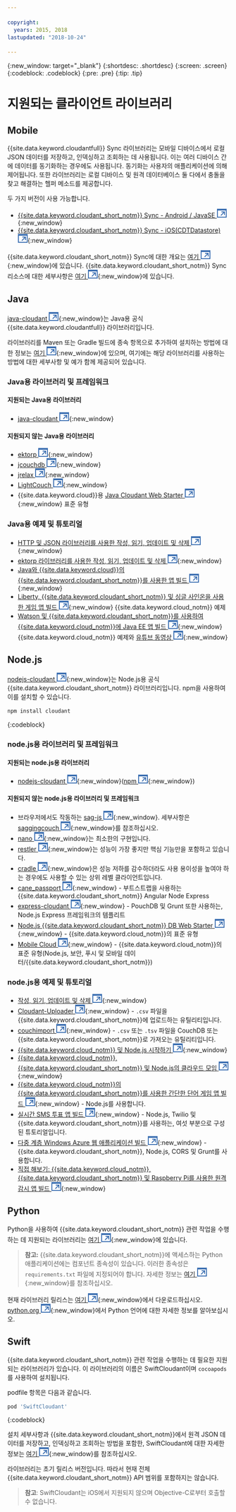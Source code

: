 ```yaml
---

copyright:
  years: 2015, 2018
lastupdated: "2018-10-24"

---
```


{:new_window: target="_blank"}
{:shortdesc: .shortdesc}
{:screen: .screen}
{:codeblock: .codeblock}
{:pre: .pre}
{:tip: .tip}

<!-- Acrolinx: 2017-05-10 -->

# 지원되는 클라이언트 라이브러리

## Mobile

{{site.data.keyword.cloudantfull}} Sync 라이브러리는 모바일 디바이스에서 로컬 JSON 데이터를 저장하고, 인덱싱하고 조회하는 데 사용됩니다.
이는 여러 디바이스 간에 데이터를 동기화하는 경우에도 사용됩니다.
동기화는 사용자의 애플리케이션에 의해 제어됩니다.
또한
라이브러리는 로컬 디바이스 및 원격 데이터베이스 둘 다에서 충돌을 찾고
해결하는 헬퍼 메소드를 제공합니다.

두 가지 버전이 사용 가능합니다.

-   [{{site.data.keyword.cloudant_short_notm}} Sync - Android / JavaSE ![외부 링크 아이콘](../images/launch-glyph.svg "외부 링크 아이콘")](https://github.com/cloudant/sync-android){:new_window}
-   [{{site.data.keyword.cloudant_short_notm}} Sync - iOS(CDTDatastore) ![외부 링크 아이콘](../images/launch-glyph.svg "외부 링크 아이콘")](https://github.com/cloudant/CDTDatastore){:new_window}

{{site.data.keyword.cloudant_short_notm}} Sync에 대한 개요는 [여기 ![외부 링크 아이콘](../images/launch-glyph.svg "외부 링크 아이콘")](https://cloudant.com/product/cloudant-features/sync/){:new_window}에 있습니다.
{{site.data.keyword.cloudant_short_notm}} Sync 리소스에 대한 세부사항은 [여기 ![외부 링크 아이콘](../images/launch-glyph.svg "외부 링크 아이콘")](https://cloudant.com/cloudant-sync-resources/){:new_window}에 있습니다.

## Java

[java-cloudant ![외부 링크 아이콘](../images/launch-glyph.svg "외부 링크 아이콘")](https://github.com/cloudant/java-cloudant){:new_window}는
Java용 공식 {{site.data.keyword.cloudantfull}} 라이브러리입니다.

라이브러리를 Maven 또는 Gradle 빌드에 종속 항목으로 추가하여 설치하는 방법에 대한 정보는
[여기 ![외부 링크 아이콘](../images/launch-glyph.svg "외부 링크 아이콘")](https://github.com/cloudant/java-cloudant#installation-and-usage){:new_window}에 있으며,
여기에는 해당 라이브러리를 사용하는 방법에 대한 세부사항 및 예가 함께 제공되어 있습니다.

### Java용 라이브러리 및 프레임워크

#### 지원되는 Java용 라이브러리

-   [java-cloudant ![외부 링크 아이콘](../images/launch-glyph.svg "외부 링크 아이콘")](https://github.com/cloudant/java-cloudant){:new_window}

#### 지원되지 않는 Java용 라이브러리

-   [ektorp ![외부 링크 아이콘](../images/launch-glyph.svg "외부 링크 아이콘")](https://helun.github.io/Ektorp/reference_documentation.html){:new_window}
-   [jcouchdb ![외부 링크 아이콘](../images/launch-glyph.svg "외부 링크 아이콘")](http://code.google.com/p/jcouchdb/){:new_window}
-   [jrelax ![외부 링크 아이콘](../images/launch-glyph.svg "외부 링크 아이콘")](https://github.com/isterin/jrelax){:new_window}
-   [LightCouch ![외부 링크 아이콘](../images/launch-glyph.svg "외부 링크 아이콘")](http://www.lightcouch.org/){:new_window}
-   {{site.data.keyword.cloud}}용 [Java Cloudant Web Starter ![외부 링크 아이콘](../images/launch-glyph.svg "외부 링크 아이콘")](https://ace.ng.bluemix.net/#/store/cloudOEPaneId=store&appTemplateGuid=CloudantJavaBPTemplate&fromCatalog=true){:new_window} 표준 유형

### Java용 예제 및 튜토리얼

-   [HTTP 및 JSON 라이브러리를 사용한 작성, 읽기, 업데이트 및 삭제 ![외부 링크 아이콘](../images/launch-glyph.svg "외부 링크 아이콘")](https://github.com/cloudant/haengematte/tree/master/java){:new_window}
-   [ektorp 라이브러리를 사용한 작성, 읽기, 업데이트 및 삭제 ![외부 링크 아이콘](../images/launch-glyph.svg "외부 링크 아이콘")](https://github.com/cloudant/haengematte/tree/master/java/CrudWithEktorp){:new_window}
-   [Java와 {{site.data.keyword.cloud}}의 {{site.data.keyword.cloudant_short_notm}}를 사용한 앱 빌드 ![외부 링크 아이콘](../images/launch-glyph.svg "외부 링크 아이콘")](https://cloudant.com/blog/building-apps-using-java-with-cloudant-on-ibm-bluemix/){:new_window}
-   [Liberty, {{site.data.keyword.cloudant_short_notm}} 및 싱글 사인온을 사용한 게임 앱 빌드 ![외부 링크 아이콘](../images/launch-glyph.svg "외부 링크 아이콘")](http://www.ibm.com/developerworks/cloud/library/cl-multiservicegame-app/index.html?ca=drs-){:new_window} {{site.data.keyword.cloud_notm}} 예제
-   [Watson 및 {{site.data.keyword.cloudant_short_notm}}를 사용하여 {{site.data.keyword.cloud_notm}}에 Java EE 앱 빌드 ![외부 링크 아이콘](../images/launch-glyph.svg "외부 링크 아이콘")](https://developer.ibm.com/bluemix/2014/10/17/building-java-ee-app-ibm-bluemix-using-watson-cloudant/){:new_window} {{site.data.keyword.cloud_notm}} 예제와 [유튜브 동영상 ![외부 링크 아이콘](../images/launch-glyph.svg "외부 링크 아이콘")](https://www.youtube.com/watch?feature=youtu.be&v=9AFMY6m0LIU&app=desktop){:new_window}


## Node.js

[nodejs-cloudant ![외부 링크 아이콘](../images/launch-glyph.svg "외부 링크 아이콘")](https://github.com/cloudant/nodejs-cloudant){:new_window}는
Node.js용 공식 {{site.data.keyword.cloudant_short_notm}} 라이브러리입니다.
npm을 사용하여 이를 설치할 수 있습니다.

```sh
npm install cloudant
```
{:codeblock}

### node.js용 라이브러리 및 프레임워크

#### 지원되는 node.js용 라이브러리

-   [nodejs-cloudant ![외부 링크 아이콘](../images/launch-glyph.svg "외부 링크 아이콘")](https://github.com/cloudant/nodejs-cloudant){:new_window}([npm ![외부 링크 아이콘](../images/launch-glyph.svg "외부 링크 아이콘")](https://www.npmjs.com/package/@cloudant/cloudant){:new_window})

#### 지원되지 않는 node.js용 라이브러리 및 프레임워크

-   브라우저에서도 작동하는 [sag-js ![외부 링크 아이콘](../images/launch-glyph.svg "외부 링크 아이콘")](https://github.com/sbisbee/sag-js){:new_window}.
    세부사항은 [saggingcouch ![외부 링크 아이콘](../images/launch-glyph.svg "외부 링크 아이콘")](https://github.com/sbisbee/saggingcouch.com){:new_window}를 참조하십시오.
-   [nano ![외부 링크 아이콘](../images/launch-glyph.svg "외부 링크 아이콘")](https://github.com/dscape/nano){:new_window}는 최소한의 구현입니다.
-   [restler ![외부 링크 아이콘](../images/launch-glyph.svg "외부 링크 아이콘")](https://github.com/danwrong/restler){:new_window}는 성능이 가장 좋지만 핵심 기능만을 포함하고 있습니다.
-   [cradle ![외부 링크 아이콘](../images/launch-glyph.svg "외부 링크 아이콘")](https://github.com/flatiron/cradle){:new_window}은
    성능 저하를 감수하더라도 사용 용이성을 높여야 하는 경우에도 사용할 수 있는 상위 레벨 클라이언트입니다.
-   [cane_passport ![외부 링크 아이콘](../images/launch-glyph.svg "외부 링크 아이콘")](https://github.com/ddemichele/cane_passport){:new_window} - 부트스트랩을 사용하는 {{site.data.keyword.cloudant_short_notm}} Angular Node Express
-   [express-cloudant ![외부 링크 아이콘](../images/launch-glyph.svg "외부 링크 아이콘")](https://github.com/cloudant-labs/express-cloudant){:new_window} - PouchDB 및 Grunt 또한 사용하는, Node.js Express 프레임워크의 템플리트
-   [Node.js {{site.data.keyword.cloudant_short_notm}} DB Web Starter ![외부 링크 아이콘](../images/launch-glyph.svg "외부 링크 아이콘")](https://ace.ng.bluemix.net/#/store/cloudOEPaneId=store&appTemplateGuid=nodejscloudantbp&fromCatalog=true){:new_window} - {{site.data.keyword.cloud_notm}}의 표준 유형
-   [Mobile Cloud ![외부 링크 아이콘](../images/launch-glyph.svg "외부 링크 아이콘")](https://ace.ng.bluemix.net/#/store/cloudOEPaneId=store&appTemplateGuid=mobileBackendStarter&fromCatalog=true){:new_window} - {{site.data.keyword.cloud_notm}}의 표준 유형(Node.js, 보안, 푸시 및 모바일 데이터/{{site.data.keyword.cloudant_short_notm}})

### node.js용 예제 및 튜토리얼

-   [작성, 읽기, 업데이트 및 삭제 ![외부 링크 아이콘](../images/launch-glyph.svg "외부 링크 아이콘")](https://github.com/cloudant/haengematte/tree/master/nodejs){:new_window}
-   [Cloudant-Uploader ![외부 링크 아이콘](../images/launch-glyph.svg "외부 링크 아이콘")](https://github.com/garbados/Cloudant-Uploader){:new_window} - `.csv` 파일을 {{site.data.keyword.cloudant_short_notm}}에 업로드하는 유틸리티입니다.
-   [couchimport ![외부 링크 아이콘](../images/launch-glyph.svg "외부 링크 아이콘")](https://github.com/glynnbird/couchimport){:new_window} - `.csv` 또는 `.tsv` 파일을 CouchDB 또는 {{site.data.keyword.cloudant_short_notm}}로 가져오는 유틸리티입니다.
-   [{{site.data.keyword.cloud_notm}} 및 Node.js 시작하기 ![외부 링크 아이콘](../images/launch-glyph.svg "외부 링크 아이콘")](http://thoughtsoncloud.com/2014/07/getting-started-ibm-bluemix-node-js/){:new_window}
-   [{{site.data.keyword.cloud_notm}}, {{site.data.keyword.cloudant_short_notm}} 및 Node.js의 클라우드 모임 ![외부 링크 아이콘](../images/launch-glyph.svg "외부 링크 아이콘")](https://gigadom.wordpress.com/2014/08/15/a-cloud-medley-with-ibm-bluemix-cloudant-db-and-node-js/){:new_window}
-   [{{site.data.keyword.cloud_notm}}의 {{site.data.keyword.cloudant_short_notm}}를 사용한 간단한 단어 게임 앱 빌드 ![외부 링크 아이콘](../images/launch-glyph.svg "외부 링크 아이콘")](http://www.ibm.com/developerworks/cloud/library/cl-guesstheword-app/index.html?ca=drs-){:new_window} - Node.js를 사용합니다.
-   [실시간 SMS 투표 앱 빌드 ![외부 링크 아이콘](../images/launch-glyph.svg "외부 링크 아이콘")](https://www.twilio.com/blog/2012/09/building-a-real-time-sms-voting-app-part-1-node-js-couchdb.html){:new_window} - Node.js, Twilio 및 {{site.data.keyword.cloudant_short_notm}}를 사용하는, 여섯 부분으로 구성된 튜토리얼입니다.
-   [다중 계층 Windows Azure 웹 애플리케이션 빌드 ![외부 링크 아이콘](../images/launch-glyph.svg "외부 링크 아이콘")](https://www.ampower.me/article/CouchDB/Tutorial-Building-a-Multi-Tier-Windows-Azure-Web-application-use-Cloudants-Couchdb-as-a-Service-node-94-409665?eqs=Z2NWNlltTmlUWStWcHdEWENWc3UxdmowREpiMjlGUVpKajJOZGJpSlVkemlPS2oxa0YxZE5BPT0=){:new_window} - {{site.data.keyword.cloudant_short_notm}}, Node.js, CORS 및 Grunt를 사용합니다.
-   [직접 해보기: {{site.data.keyword.cloud_notm}}, {{site.data.keyword.cloudant_short_notm}} 및 Raspberry Pi를 사용한 원격 감시 앱 빌드 ![외부 링크 아이콘](../images/launch-glyph.svg "외부 링크 아이콘")](http://www.ibm.com/developerworks/library/ba-remoteservpi-app/index.html){:new_window}

## Python

Python을 사용하여 {{site.data.keyword.cloudant_short_notm}} 관련 작업을 수행하는 데 지원되는 라이브러리는
[여기 ![외부 링크 아이콘](../images/launch-glyph.svg "외부 링크 아이콘")](https://github.com/cloudant/python-cloudant){:new_window}에 있습니다.

>   **참고:** {{site.data.keyword.cloudant_short_notm}}에 액세스하는 Python 애플리케이션에는 컴포넌트 종속성이 있습니다. 이러한 종속성은 `requirements.txt` 파일에 지정되어야 합니다. 자세한 정보는 [여기 ![외부 링크 아이콘](../images/launch-glyph.svg "외부 링크 아이콘")](https://pip.readthedocs.io/en/1.1/requirements.html){:new_window}를 참조하십시오.

현재 라이브러리 릴리스는 [여기 ![외부 링크 아이콘](../images/launch-glyph.svg "외부 링크 아이콘")](https://pypi.python.org/pypi/cloudant/){:new_window}에서 다운로드하십시오.
[python.org ![외부 링크 아이콘](../images/launch-glyph.svg "외부 링크 아이콘")](https://www.python.org/about/){:new_window}에서 Python 언어에 대한 자세한 정보를 알아보십시오. 

## Swift

{{site.data.keyword.cloudant_short_notm}} 관련 작업을 수행하는 데 필요한 지원되는 라이브러리가 있습니다.
이 라이브러리의 이름은 SwiftCloudant이며 `cocoapods`를 사용하여 설치됩니다.

podfile 항목은 다음과 같습니다.

```sh
pod 'SwiftCloudant'
```
{:codeblock}

설치 세부사항과 {{site.data.keyword.cloudant_short_notm}}에서 원격 JSON 데이터를 저장하고, 인덱싱하고 조회하는 방법을 포함한, SwiftCloudant에 대한 자세한 정보는
[여기 ![외부 링크 아이콘](../images/launch-glyph.svg "외부 링크 아이콘")](https://github.com/cloudant/swift-cloudant){:new_window}를 참조하십시오.

라이브러리는 초기 릴리스 버전입니다.
따라서 현재 전체 {{site.data.keyword.cloudant_short_notm}} API 범위를 포함하지는 않습니다. 

>   **참고**: SwiftCloudant는 iOS에서 지원되지 않으며 Objective-C로부터 호출할 수 없습니다.
